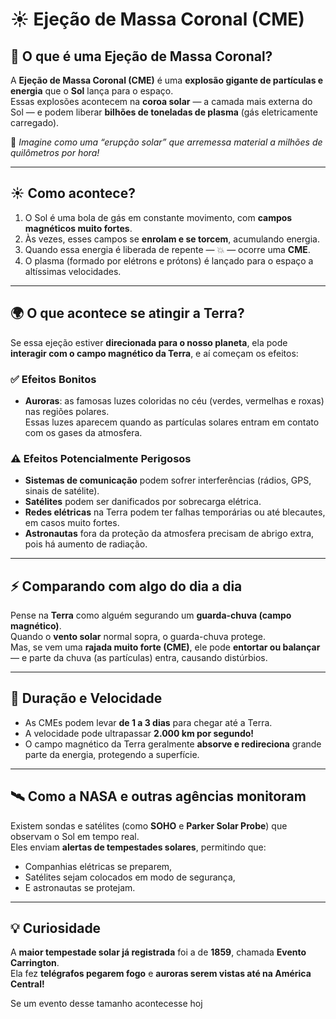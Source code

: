 # ☀️ Ejeção de Massa Coronal (CME)

## 🧭 O que é uma Ejeção de Massa Coronal?

A **Ejeção de Massa Coronal (CME)** é uma **explosão gigante de partículas e energia** que o **Sol** lança para o espaço.  
Essas explosões acontecem na **coroa solar** — a camada mais externa do Sol — e podem liberar **bilhões de toneladas de plasma** (gás eletricamente carregado).

📸 *Imagine como uma “erupção solar” que arremessa material a milhões de quilômetros por hora!*

---

## ☀️ Como acontece?

1. O Sol é uma bola de gás em constante movimento, com **campos magnéticos muito fortes**.  
2. Às vezes, esses campos se **enrolam e se torcem**, acumulando energia.  
3. Quando essa energia é liberada de repente — 💥 — ocorre uma **CME**.  
4. O plasma (formado por elétrons e prótons) é lançado para o espaço a altíssimas velocidades.

---

## 🌍 O que acontece se atingir a Terra?

Se essa ejeção estiver **direcionada para o nosso planeta**, ela pode **interagir com o campo magnético da Terra**, e aí começam os efeitos:

### ✅ Efeitos Bonitos
- **Auroras**: as famosas luzes coloridas no céu (verdes, vermelhas e roxas) nas regiões polares.  
  Essas luzes aparecem quando as partículas solares entram em contato com os gases da atmosfera.

### ⚠️ Efeitos Potencialmente Perigosos
- **Sistemas de comunicação** podem sofrer interferências (rádios, GPS, sinais de satélite).  
- **Satélites** podem ser danificados por sobrecarga elétrica.  
- **Redes elétricas** na Terra podem ter falhas temporárias ou até blecautes, em casos muito fortes.  
- **Astronautas** fora da proteção da atmosfera precisam de abrigo extra, pois há aumento de radiação.

---

## ⚡ Comparando com algo do dia a dia

Pense na **Terra** como alguém segurando um **guarda-chuva (campo magnético)**.  
Quando o **vento solar** normal sopra, o guarda-chuva protege.  
Mas, se vem uma **rajada muito forte (CME)**, ele pode **entortar ou balançar** — e parte da chuva (as partículas) entra, causando distúrbios.

---

## 🧮 Duração e Velocidade

- As CMEs podem levar **de 1 a 3 dias** para chegar até a Terra.  
- A velocidade pode ultrapassar **2.000 km por segundo!**  
- O campo magnético da Terra geralmente **absorve e redireciona** grande parte da energia, protegendo a superfície.

---

## 🛰️ Como a NASA e outras agências monitoram

Existem sondas e satélites (como **SOHO** e **Parker Solar Probe**) que observam o Sol em tempo real.  
Eles enviam **alertas de tempestades solares**, permitindo que:
- Companhias elétricas se preparem,  
- Satélites sejam colocados em modo de segurança,  
- E astronautas se protejam.

---

## 💡 Curiosidade

A **maior tempestade solar já registrada** foi a de **1859**, chamada **Evento Carrington**.  
Ela fez **telégrafos pegarem fogo** e **auroras serem vistas até na América Central!**

Se um evento desse tamanho acontecesse hoj
